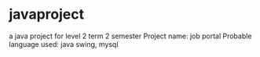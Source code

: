 # javaproject
a java project for level 2 term 2 semester 
Project name: job portal
Probable language used: java swing, mysql
